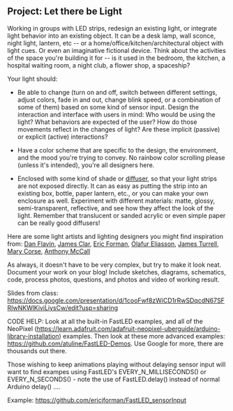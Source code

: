 ## Project: Let there be Light

Working in groups with LED strips, redesign an existing light, or integrate light behavior into an existing object. It can be a desk lamp, wall sconce, night light, lantern, etc -- or a home/office/kitchen/architectural object with light cues. Or even an imaginative fictional device. Think about the activities of the space you're building it for -- is it used in the bedroom, the kitchen, a hospital waiting room, a night club, a flower shop, a spaceship?

Your light should:

- Be able to change (turn on and off, switch between different settings, adjust colors, fade in and out, change blink speed, or a combination of some of them) based on some kind of sensor input. Design the interaction and interface with users in mind: Who would be using the light? What behaviors are expected of the user? How do those movements reflect in the changes of light? Are these implicit (passive) or explicit (active) interactions?

- Have a color scheme that are specific to the design, the environment, and the mood you're trying to convey. No rainbow color scrolling please (unless it's intended), you're all designers here.

- Enclosed with some kind of shade or [diffuser](<https://en.wikipedia.org/wiki/Diffuser_(optics)>), so that your light strips are not exposed directly. It can as easy as putting the strip into an existing box, bottle, paper lantern, etc., or you can make your own enclosure as well. Experiment with different materials: matte, glossy, semi-transparent, reflective, and see how they affect the look of the light. Remember that translucent or sanded acrylic or even simple paper can be really good diffusers!

Here are some light artists and lighting designers you might find inspiration from: [Dan Flavin](https://www.guggenheim.org/artwork/artist/dan-flavin), [James Clar](http://www.jamesclar.com/), [Eric Forman](https://www.ericforman.com), [Olafur Eliasson](https://olafureliasson.net/tag/TEL1413/light), [James Turrell](https://jamesturrell.com/work/type/), [Mary Corse](https://www.pacegallery.com/artists/mary-corse/), [Anthony McCall](https://www.skny.com/artists/anthony-mccall)

As always, it doesn't have to be very complex, but try to make it look neat. Document your work on your blog! Include sketches, diagrams, schematics, code, process photos, questions, and photos and video of working result.

Slides from class: https://docs.google.com/presentation/d/1cooFwf8zWiCD1rRwSDqcdN67SFRIwNKWlKiviLiysCw/edit?usp=sharing 

CODE HELP: Look at all the built-in FastLED examples, and all of the NeoPixel (https://learn.adafruit.com/adafruit-neopixel-uberguide/arduino-library-installation) examples. Then look at these more advanced examples: https://github.com/atuline/FastLED-Demos. Use Google for more, there are thousands out there. 

Those wishing to keep animations playing without delaying sensor input will want to find exampes using FastLED's EVERY_N_MILLISECONDS() or EVERY_N_SECONDS()  - note the use of FastLED.delay() instead of normal Arduino delay() ....

  Example: https://github.com/ericjforman/FastLED_sensorInput
